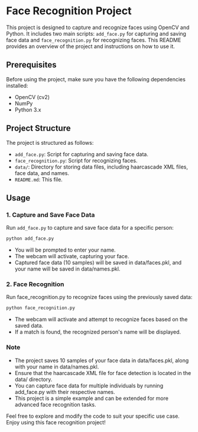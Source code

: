 # Face Recognition Project

This project is designed to capture and recognize faces using OpenCV and Python. It includes two main scripts: `add_face.py` for capturing and saving face data and `face_recognition.py` for recognizing faces. This README provides an overview of the project and instructions on how to use it.

## Prerequisites

Before using the project, make sure you have the following dependencies installed:

- OpenCV (cv2)
- NumPy
- Python 3.x

## Project Structure

The project is structured as follows:

- `add_face.py`: Script for capturing and saving face data.
- `face_recognition.py`: Script for recognizing faces.
- `data/`: Directory for storing data files, including haarcascade XML files, face data, and names.
- `README.md`: This file.

## Usage

### 1. Capture and Save Face Data

Run `add_face.py` to capture and save face data for a specific person:

```bash
python add_face.py
```

- You will be prompted to enter your name.
- The webcam will activate, capturing your face.
- Captured face data (10 samples) will be saved in data/faces.pkl, and your name will be saved in data/names.pkl.

### 2. Face Recognition

Run face_recognition.py to recognize faces using the previously saved data:

```bash
python face_recognition.py
```

- The webcam will activate and attempt to recognize faces based on the saved data.
- If a match is found, the recognized person's name will be displayed.

### Note

- The project saves 10 samples of your face data in data/faces.pkl, along with your name in data/names.pkl.
- Ensure that the haarcascade XML file for face detection is located in the data/ directory.
- You can capture face data for multiple individuals by running add_face.py with their respective names.
- This project is a simple example and can be extended for more advanced face recognition tasks.

Feel free to explore and modify the code to suit your specific use case. Enjoy using this face recognition project!
